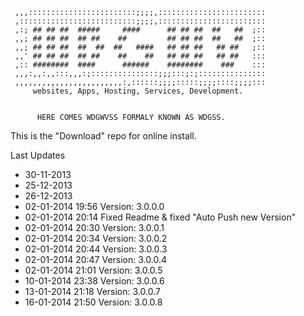      ,,,::::::::::::::::::::::::;;;;,::::::::::::::::::::::::
     ,::::::::::::::::::::::::::;;;;,::::::::::::::::::::::::
     ,:; ## ## ##  #####     ####      ## ## ##  ##   ##  ;::
     ,,; ## ## ##  ## ##    ##         ## ## ##  ##   ##  ;::
     ,,; ## ## ##  ##  ##  ##   ####   ## ## ##   ## ##   ;::
     ,,' ## ## ##  ## ##    ##    ##   ## ## ##   ## ##   :::
     ,:: ########  ####      ######    ########    ###    :::
     ,,,:,,:,,:::,,,:;:::::::::::::::;;;:::;:;:::::::::::::::
     ,,,,,,,,,,,,,,,,,,,,,,,,:,::::::;;;;:::::;;;;::::;;;;:::
    	 websites, Apps, Hosting, Services, Development.     


          HERE COMES WDGWVSS FORMALY KNOWN AS WDGSS.

This is the "Download" repo for online install.

Last Updates
 * 30-11-2013
 * 25-12-2013
 * 26-12-2013
 * 02-01-2014 19:56 Version: 3.0.0.0
 * 02-01-2014 20:14 Fixed Readme & fixed "Auto Push new Version"
 * 02-01-2014 20:30 Version: 3.0.0.1
 * 02-01-2014 20:34 Version: 3.0.0.2
 * 02-01-2014 20:44 Version: 3.0.0.3
 * 02-01-2014 20:47 Version: 3.0.0.4
 * 02-01-2014 21:01 Version: 3.0.0.5
 * 10-01-2014 23:38 Version: 3.0.0.6
 * 13-01-2014 21:18 Version: 3.0.0.7
 * 16-01-2014 21:50 Version: 3.0.0.8